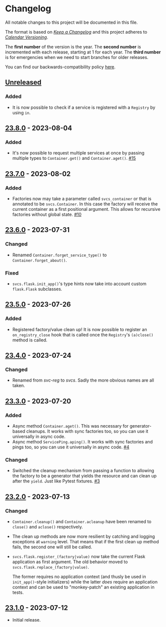 # Changelog

All notable changes to this project will be documented in this file.

The format is based on [*Keep a Changelog*](https://keepachangelog.com/en/1.0.0/) and this project adheres to [*Calendar Versioning*](https://calver.org/).

The **first number** of the version is the year.
The **second number** is incremented with each release, starting at 1 for each year.
The **third number** is for emergencies when we need to start branches for older releases.

You can find our backwards-compatibility policy [here](https://github.com/hynek/svcs/blob/main/.github/SECURITY.md).

<!-- changelog follows -->


## [Unreleased](https://github.com/hynek/svcs/compare/23.8.0...HEAD)

### Added

- It is now possible to check if a service is registered with a `Registry` by using `in`.


## [23.8.0](https://github.com/hynek/svcs/compare/23.7.0...23.8.0) - 2023-08-04

### Added

- It's now possible to request multiple services at once by passing multiple types to `Container.get()` and `Container.aget()`.
  [#15](https://github.com/hynek/svcs/pull/15)


## [23.7.0](https://github.com/hynek/svcs/compare/23.6.0...23.7.0) - 2023-08-02

### Added

- Factories now may take a parameter called `svcs_container` or that is annotated to be `svcs.Container`.
  In this case the factory will receive the current container as a first positional argument.
  This allows for recursive factories without global state.
  [#10](https://github.com/hynek/svcs/pull/10)


## [23.6.0](https://github.com/hynek/svcs/compare/23.5.0...23.6.0) - 2023-07-31

### Changed

- Renamed `Container.forget_service_type()` to `Container.forget_about()`.


### Fixed

- `svcs.flask.init_app()`'s type hints now take into account custom `flask.Flask` subclasses.


## [23.5.0](https://github.com/hynek/svcs/compare/23.4.0...23.5.0) - 2023-07-26

### Added

- Registered factory/value clean up!
  It is now possible to register an `on_registry_close` hook that is called once the `Registry`'s `(a)close()` method is called.


## [23.4.0](https://github.com/hynek/svcs/compare/23.3.0...23.4.0) - 2023-07-24

### Changed

- Renamed from *svc-reg* to *svcs*.
  Sadly the more obvious names are all taken.


## [23.3.0](https://github.com/hynek/svcs/compare/23.2.0...23.3.0) - 2023-07-20

### Added

- Async method `Container.aget()`.
  This was necessary for generator-based cleanups.
  It works with sync factories too, so you can use it universally in async code.
- Async method `ServicePing.aping()`.
  It works with sync factories and pings too, so you can use it universally in async code.
  [#4](https://github.com/hynek/svcs/pull/4)


### Changed

- Switched the cleanup mechanism from passing a function to allowing the factory to be a generator that yields the resource and can clean up after the `yield`.
  Just like Pytest fixtures.
  [#3](https://github.com/hynek/svcs/pull/3)


## [23.2.0](https://github.com/hynek/svcs/compare/23.1.0...23.2.0) - 2023-07-13

### Changed

- `Container.cleanup()` and `Container.acleanup` have been renamed to `close()` and `aclose()` respectively.
- The clean up methods are now more resilient by catching and logging exceptions at `warning` level.
  That means that if the first clean up method fails, the second one will still be called.
- `svcs.flask.register_(factory|value)` now take the current Flask application as first argument.
  The old behavior moved to `svcs.flask.replace_(factory|value)`.

  The former requires no application context (and thusly be used in `init_app()`-style initializers) while the latter *does* require an application context and can be used to "monkey-patch" an existing application in tests.


## [23.1.0](https://github.com/hynek/svcs/tree/23.1.0) - 2023-07-12

- Initial release.
